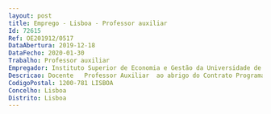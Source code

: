 ```yaml
--- 
layout: post
title: Emprego - Lisboa - Professor auxiliar
Id: 72615
Ref: OE201912/0517
DataAbertura: 2019-12-18
DataFecho: 2020-01-30
Trabalho: Professor auxiliar
Empregador: Instituto Superior de Economia e Gestão da Universidade de Lisboa
Descricao: Docente   Professor Auxiliar  ao abrigo do Contrato Programa celebrado entre o Instituto Superior de Economia e Gestão da Universidade de Lisboa e a Fundação para a Ciência e a Tecnologia
CodigoPostal: 1200-781 LISBOA
Concelho: Lisboa
Distrito: Lisboa
--- 
```

